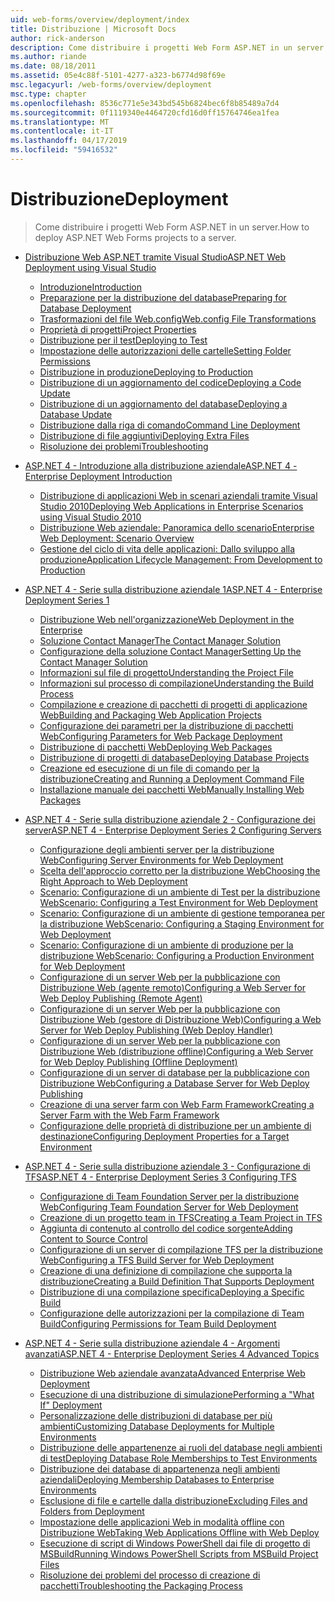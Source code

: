 ```yaml
---
uid: web-forms/overview/deployment/index
title: Distribuzione | Microsoft Docs
author: rick-anderson
description: Come distribuire i progetti Web Form ASP.NET in un server.
ms.author: riande
ms.date: 08/18/2011
ms.assetid: 05e4c88f-5101-4277-a323-b6774d98f69e
msc.legacyurl: /web-forms/overview/deployment
msc.type: chapter
ms.openlocfilehash: 8536c771e5e343bd545b6824bec6f8b85489a7d4
ms.sourcegitcommit: 0f1119340e4464720cfd16d0ff15764746ea1fea
ms.translationtype: MT
ms.contentlocale: it-IT
ms.lasthandoff: 04/17/2019
ms.locfileid: "59416532"
---
```

# <a name="deployment"></a><span data-ttu-id="2699c-103">Distribuzione</span><span class="sxs-lookup"><span data-stu-id="2699c-103">Deployment</span></span>

> <span data-ttu-id="2699c-104">Come distribuire i progetti Web Form ASP.NET in un server.</span><span class="sxs-lookup"><span data-stu-id="2699c-104">How to deploy ASP.NET Web Forms projects to a server.</span></span>


- [<span data-ttu-id="2699c-105">Distribuzione Web ASP.NET tramite Visual Studio</span><span class="sxs-lookup"><span data-stu-id="2699c-105">ASP.NET Web Deployment using Visual Studio</span></span>](visual-studio-web-deployment/index.md)

    - [<span data-ttu-id="2699c-106">Introduzione</span><span class="sxs-lookup"><span data-stu-id="2699c-106">Introduction</span></span>](visual-studio-web-deployment/introduction.md)
    - [<span data-ttu-id="2699c-107">Preparazione per la distribuzione del database</span><span class="sxs-lookup"><span data-stu-id="2699c-107">Preparing for Database Deployment</span></span>](visual-studio-web-deployment/preparing-databases.md)
    - [<span data-ttu-id="2699c-108">Trasformazioni del file Web.config</span><span class="sxs-lookup"><span data-stu-id="2699c-108">Web.config File Transformations</span></span>](visual-studio-web-deployment/web-config-transformations.md)
    - [<span data-ttu-id="2699c-109">Proprietà di progetti</span><span class="sxs-lookup"><span data-stu-id="2699c-109">Project Properties</span></span>](visual-studio-web-deployment/project-properties.md)
    - [<span data-ttu-id="2699c-110">Distribuzione per il test</span><span class="sxs-lookup"><span data-stu-id="2699c-110">Deploying to Test</span></span>](visual-studio-web-deployment/deploying-to-iis.md)
    - [<span data-ttu-id="2699c-111">Impostazione delle autorizzazioni delle cartelle</span><span class="sxs-lookup"><span data-stu-id="2699c-111">Setting Folder Permissions</span></span>](visual-studio-web-deployment/setting-folder-permissions.md)
    - [<span data-ttu-id="2699c-112">Distribuzione in produzione</span><span class="sxs-lookup"><span data-stu-id="2699c-112">Deploying to Production</span></span>](visual-studio-web-deployment/deploying-to-production.md)
    - [<span data-ttu-id="2699c-113">Distribuzione di un aggiornamento del codice</span><span class="sxs-lookup"><span data-stu-id="2699c-113">Deploying a Code Update</span></span>](visual-studio-web-deployment/deploying-a-code-update.md)
    - [<span data-ttu-id="2699c-114">Distribuzione di un aggiornamento del database</span><span class="sxs-lookup"><span data-stu-id="2699c-114">Deploying a Database Update</span></span>](visual-studio-web-deployment/deploying-a-database-update.md)
    - [<span data-ttu-id="2699c-115">Distribuzione dalla riga di comando</span><span class="sxs-lookup"><span data-stu-id="2699c-115">Command Line Deployment</span></span>](visual-studio-web-deployment/command-line-deployment.md)
    - [<span data-ttu-id="2699c-116">Distribuzione di file aggiuntivi</span><span class="sxs-lookup"><span data-stu-id="2699c-116">Deploying Extra Files</span></span>](visual-studio-web-deployment/deploying-extra-files.md)
    - [<span data-ttu-id="2699c-117">Risoluzione dei problemi</span><span class="sxs-lookup"><span data-stu-id="2699c-117">Troubleshooting</span></span>](visual-studio-web-deployment/troubleshooting.md)
- [<span data-ttu-id="2699c-118">ASP.NET 4 - Introduzione alla distribuzione aziendale</span><span class="sxs-lookup"><span data-stu-id="2699c-118">ASP.NET 4 - Enterprise Deployment Introduction</span></span>](deploying-web-applications-in-enterprise-scenarios/index.md)

    - [<span data-ttu-id="2699c-119">Distribuzione di applicazioni Web in scenari aziendali tramite Visual Studio 2010</span><span class="sxs-lookup"><span data-stu-id="2699c-119">Deploying Web Applications in Enterprise Scenarios using Visual Studio 2010</span></span>](deploying-web-applications-in-enterprise-scenarios/deploying-web-applications-in-enterprise-scenarios.md)
    - [<span data-ttu-id="2699c-120">Distribuzione Web aziendale: Panoramica dello scenario</span><span class="sxs-lookup"><span data-stu-id="2699c-120">Enterprise Web Deployment: Scenario Overview</span></span>](deploying-web-applications-in-enterprise-scenarios/enterprise-web-deployment-scenario-overview.md)
    - [<span data-ttu-id="2699c-121">Gestione del ciclo di vita delle applicazioni: Dallo sviluppo alla produzione</span><span class="sxs-lookup"><span data-stu-id="2699c-121">Application Lifecycle Management: From Development to Production</span></span>](deploying-web-applications-in-enterprise-scenarios/application-lifecycle-management-from-development-to-production.md)
- [<span data-ttu-id="2699c-122">ASP.NET 4 - Serie sulla distribuzione aziendale 1</span><span class="sxs-lookup"><span data-stu-id="2699c-122">ASP.NET 4 - Enterprise Deployment Series 1</span></span>](web-deployment-in-the-enterprise/index.md)

    - [<span data-ttu-id="2699c-123">Distribuzione Web nell'organizzazione</span><span class="sxs-lookup"><span data-stu-id="2699c-123">Web Deployment in the Enterprise</span></span>](web-deployment-in-the-enterprise/web-deployment-in-the-enterprise.md)
    - [<span data-ttu-id="2699c-124">Soluzione Contact Manager</span><span class="sxs-lookup"><span data-stu-id="2699c-124">The Contact Manager Solution</span></span>](web-deployment-in-the-enterprise/the-contact-manager-solution.md)
    - [<span data-ttu-id="2699c-125">Configurazione della soluzione Contact Manager</span><span class="sxs-lookup"><span data-stu-id="2699c-125">Setting Up the Contact Manager Solution</span></span>](web-deployment-in-the-enterprise/setting-up-the-contact-manager-solution.md)
    - [<span data-ttu-id="2699c-126">Informazioni sul file di progetto</span><span class="sxs-lookup"><span data-stu-id="2699c-126">Understanding the Project File</span></span>](web-deployment-in-the-enterprise/understanding-the-project-file.md)
    - [<span data-ttu-id="2699c-127">Informazioni sul processo di compilazione</span><span class="sxs-lookup"><span data-stu-id="2699c-127">Understanding the Build Process</span></span>](web-deployment-in-the-enterprise/understanding-the-build-process.md)
    - [<span data-ttu-id="2699c-128">Compilazione e creazione di pacchetti di progetti di applicazione Web</span><span class="sxs-lookup"><span data-stu-id="2699c-128">Building and Packaging Web Application Projects</span></span>](web-deployment-in-the-enterprise/building-and-packaging-web-application-projects.md)
    - [<span data-ttu-id="2699c-129">Configurazione dei parametri per la distribuzione di pacchetti Web</span><span class="sxs-lookup"><span data-stu-id="2699c-129">Configuring Parameters for Web Package Deployment</span></span>](web-deployment-in-the-enterprise/configuring-parameters-for-web-package-deployment.md)
    - [<span data-ttu-id="2699c-130">Distribuzione di pacchetti Web</span><span class="sxs-lookup"><span data-stu-id="2699c-130">Deploying Web Packages</span></span>](web-deployment-in-the-enterprise/deploying-web-packages.md)
    - [<span data-ttu-id="2699c-131">Distribuzione di progetti di database</span><span class="sxs-lookup"><span data-stu-id="2699c-131">Deploying Database Projects</span></span>](web-deployment-in-the-enterprise/deploying-database-projects.md)
    - [<span data-ttu-id="2699c-132">Creazione ed esecuzione di un file di comando per la distribuzione</span><span class="sxs-lookup"><span data-stu-id="2699c-132">Creating and Running a Deployment Command File</span></span>](web-deployment-in-the-enterprise/creating-and-running-a-deployment-command-file.md)
    - [<span data-ttu-id="2699c-133">Installazione manuale dei pacchetti Web</span><span class="sxs-lookup"><span data-stu-id="2699c-133">Manually Installing Web Packages</span></span>](web-deployment-in-the-enterprise/manually-installing-web-packages.md)
- [<span data-ttu-id="2699c-134">ASP.NET 4 - Serie sulla distribuzione aziendale 2 - Configurazione dei server</span><span class="sxs-lookup"><span data-stu-id="2699c-134">ASP.NET 4 - Enterprise Deployment Series 2 Configuring Servers</span></span>](configuring-server-environments-for-web-deployment/index.md)

    - [<span data-ttu-id="2699c-135">Configurazione degli ambienti server per la distribuzione Web</span><span class="sxs-lookup"><span data-stu-id="2699c-135">Configuring Server Environments for Web Deployment</span></span>](configuring-server-environments-for-web-deployment/configuring-server-environments-for-web-deployment.md)
    - [<span data-ttu-id="2699c-136">Scelta dell'approccio corretto per la distribuzione Web</span><span class="sxs-lookup"><span data-stu-id="2699c-136">Choosing the Right Approach to Web Deployment</span></span>](configuring-server-environments-for-web-deployment/choosing-the-right-approach-to-web-deployment.md)
    - [<span data-ttu-id="2699c-137">Scenario: Configurazione di un ambiente di Test per la distribuzione Web</span><span class="sxs-lookup"><span data-stu-id="2699c-137">Scenario: Configuring a Test Environment for Web Deployment</span></span>](configuring-server-environments-for-web-deployment/scenario-configuring-a-test-environment-for-web-deployment.md)
    - [<span data-ttu-id="2699c-138">Scenario: Configurazione di un ambiente di gestione temporanea per la distribuzione Web</span><span class="sxs-lookup"><span data-stu-id="2699c-138">Scenario: Configuring a Staging Environment for Web Deployment</span></span>](configuring-server-environments-for-web-deployment/scenario-configuring-a-staging-environment-for-web-deployment.md)
    - [<span data-ttu-id="2699c-139">Scenario: Configurazione di un ambiente di produzione per la distribuzione Web</span><span class="sxs-lookup"><span data-stu-id="2699c-139">Scenario: Configuring a Production Environment for Web Deployment</span></span>](configuring-server-environments-for-web-deployment/scenario-configuring-a-production-environment-for-web-deployment.md)
    - [<span data-ttu-id="2699c-140">Configurazione di un server Web per la pubblicazione con Distribuzione Web (agente remoto)</span><span class="sxs-lookup"><span data-stu-id="2699c-140">Configuring a Web Server for Web Deploy Publishing (Remote Agent)</span></span>](configuring-server-environments-for-web-deployment/configuring-a-web-server-for-web-deploy-publishing-remote-agent.md)
    - [<span data-ttu-id="2699c-141">Configurazione di un server Web per la pubblicazione con Distribuzione Web (gestore di Distribuzione Web)</span><span class="sxs-lookup"><span data-stu-id="2699c-141">Configuring a Web Server for Web Deploy Publishing (Web Deploy Handler)</span></span>](configuring-server-environments-for-web-deployment/configuring-a-web-server-for-web-deploy-publishing-web-deploy-handler.md)
    - [<span data-ttu-id="2699c-142">Configurazione di un server Web per la pubblicazione con Distribuzione Web (distribuzione offline)</span><span class="sxs-lookup"><span data-stu-id="2699c-142">Configuring a Web Server for Web Deploy Publishing (Offline Deployment)</span></span>](configuring-server-environments-for-web-deployment/configuring-a-web-server-for-web-deploy-publishing-offline-deployment.md)
    - [<span data-ttu-id="2699c-143">Configurazione di un server di database per la pubblicazione con Distribuzione Web</span><span class="sxs-lookup"><span data-stu-id="2699c-143">Configuring a Database Server for Web Deploy Publishing</span></span>](configuring-server-environments-for-web-deployment/configuring-a-database-server-for-web-deploy-publishing.md)
    - [<span data-ttu-id="2699c-144">Creazione di una server farm con Web Farm Framework</span><span class="sxs-lookup"><span data-stu-id="2699c-144">Creating a Server Farm with the Web Farm Framework</span></span>](configuring-server-environments-for-web-deployment/creating-a-server-farm-with-the-web-farm-framework.md)
    - [<span data-ttu-id="2699c-145">Configurazione delle proprietà di distribuzione per un ambiente di destinazione</span><span class="sxs-lookup"><span data-stu-id="2699c-145">Configuring Deployment Properties for a Target Environment</span></span>](configuring-server-environments-for-web-deployment/configuring-deployment-properties-for-a-target-environment.md)
- [<span data-ttu-id="2699c-146">ASP.NET 4 - Serie sulla distribuzione aziendale 3 - Configurazione di TFS</span><span class="sxs-lookup"><span data-stu-id="2699c-146">ASP.NET 4 - Enterprise Deployment Series 3 Configuring TFS</span></span>](configuring-team-foundation-server-for-web-deployment/index.md)

    - [<span data-ttu-id="2699c-147">Configurazione di Team Foundation Server per la distribuzione Web</span><span class="sxs-lookup"><span data-stu-id="2699c-147">Configuring Team Foundation Server for Web Deployment</span></span>](configuring-team-foundation-server-for-web-deployment/configuring-team-foundation-server-for-web-deployment.md)
    - [<span data-ttu-id="2699c-148">Creazione di un progetto team in TFS</span><span class="sxs-lookup"><span data-stu-id="2699c-148">Creating a Team Project in TFS</span></span>](configuring-team-foundation-server-for-web-deployment/creating-a-team-project-in-tfs.md)
    - [<span data-ttu-id="2699c-149">Aggiunta di contenuto al controllo del codice sorgente</span><span class="sxs-lookup"><span data-stu-id="2699c-149">Adding Content to Source Control</span></span>](configuring-team-foundation-server-for-web-deployment/adding-content-to-source-control.md)
    - [<span data-ttu-id="2699c-150">Configurazione di un server di compilazione TFS per la distribuzione Web</span><span class="sxs-lookup"><span data-stu-id="2699c-150">Configuring a TFS Build Server for Web Deployment</span></span>](configuring-team-foundation-server-for-web-deployment/configuring-a-tfs-build-server-for-web-deployment.md)
    - [<span data-ttu-id="2699c-151">Creazione di una definizione di compilazione che supporta la distribuzione</span><span class="sxs-lookup"><span data-stu-id="2699c-151">Creating a Build Definition That Supports Deployment</span></span>](configuring-team-foundation-server-for-web-deployment/creating-a-build-definition-that-supports-deployment.md)
    - [<span data-ttu-id="2699c-152">Distribuzione di una compilazione specifica</span><span class="sxs-lookup"><span data-stu-id="2699c-152">Deploying a Specific Build</span></span>](configuring-team-foundation-server-for-web-deployment/deploying-a-specific-build.md)
    - [<span data-ttu-id="2699c-153">Configurazione delle autorizzazioni per la compilazione di Team Build</span><span class="sxs-lookup"><span data-stu-id="2699c-153">Configuring Permissions for Team Build Deployment</span></span>](configuring-team-foundation-server-for-web-deployment/configuring-permissions-for-team-build-deployment.md)
- [<span data-ttu-id="2699c-154">ASP.NET 4 - Serie sulla distribuzione aziendale 4 - Argomenti avanzati</span><span class="sxs-lookup"><span data-stu-id="2699c-154">ASP.NET 4 - Enterprise Deployment Series 4 Advanced Topics</span></span>](advanced-enterprise-web-deployment/index.md)

    - [<span data-ttu-id="2699c-155">Distribuzione Web aziendale avanzata</span><span class="sxs-lookup"><span data-stu-id="2699c-155">Advanced Enterprise Web Deployment</span></span>](advanced-enterprise-web-deployment/advanced-enterprise-web-deployment.md)
    - [<span data-ttu-id="2699c-156">Esecuzione di una distribuzione di simulazione</span><span class="sxs-lookup"><span data-stu-id="2699c-156">Performing a "What If" Deployment</span></span>](advanced-enterprise-web-deployment/performing-a-what-if-deployment.md)
    - [<span data-ttu-id="2699c-157">Personalizzazione delle distribuzioni di database per più ambienti</span><span class="sxs-lookup"><span data-stu-id="2699c-157">Customizing Database Deployments for Multiple Environments</span></span>](advanced-enterprise-web-deployment/customizing-database-deployments-for-multiple-environments.md)
    - [<span data-ttu-id="2699c-158">Distribuzione delle appartenenze ai ruoli del database negli ambienti di test</span><span class="sxs-lookup"><span data-stu-id="2699c-158">Deploying Database Role Memberships to Test Environments</span></span>](advanced-enterprise-web-deployment/deploying-database-role-memberships-to-test-environments.md)
    - [<span data-ttu-id="2699c-159">Distribuzione dei database di appartenenza negli ambienti aziendali</span><span class="sxs-lookup"><span data-stu-id="2699c-159">Deploying Membership Databases to Enterprise Environments</span></span>](advanced-enterprise-web-deployment/deploying-membership-databases-to-enterprise-environments.md)
    - [<span data-ttu-id="2699c-160">Esclusione di file e cartelle dalla distribuzione</span><span class="sxs-lookup"><span data-stu-id="2699c-160">Excluding Files and Folders from Deployment</span></span>](advanced-enterprise-web-deployment/excluding-files-and-folders-from-deployment.md)
    - [<span data-ttu-id="2699c-161">Impostazione delle applicazioni Web in modalità offline con Distribuzione Web</span><span class="sxs-lookup"><span data-stu-id="2699c-161">Taking Web Applications Offline with Web Deploy</span></span>](advanced-enterprise-web-deployment/taking-web-applications-offline-with-web-deploy.md)
    - [<span data-ttu-id="2699c-162">Esecuzione di script di Windows PowerShell dai file di progetto di MSBuild</span><span class="sxs-lookup"><span data-stu-id="2699c-162">Running Windows PowerShell Scripts from MSBuild Project Files</span></span>](advanced-enterprise-web-deployment/running-windows-powershell-scripts-from-msbuild-project-files.md)
    - [<span data-ttu-id="2699c-163">Risoluzione dei problemi del processo di creazione di pacchetti</span><span class="sxs-lookup"><span data-stu-id="2699c-163">Troubleshooting the Packaging Process</span></span>](advanced-enterprise-web-deployment/troubleshooting-the-packaging-process.md)
